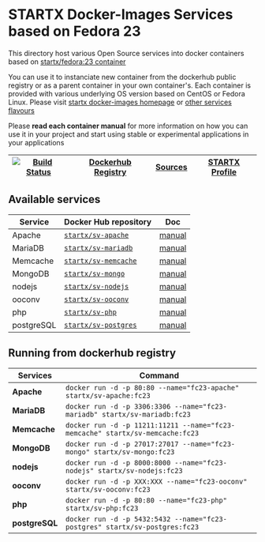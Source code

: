 <!--[metadata]>
+++
title = "STARTX Docker Images Repository : Services in Fedora 23"
description = "Docker services containers based on fedora 23 and deliverying main opensources project as container"
keywords = ["home, docker, startx, services, fedora 23, container, swarm, compose, howto, "]
weight=3
+++
<![end-metadata]-->

# STARTX Docker-Images Services based on Fedora 23

This directory host various Open Source services into docker containers based on [startx/fedora:23 container](https://hub.docker.com/r/startx/fedora)

You can use it to instanciate new container from the dockerhub public registry 
or as a parent container in your own container's. 
Each container is provided with various underlying OS version based on CentOS or 
Fedora Linux. Please visit [startx docker-images homepage](https://github.com/startxfr/docker-images/)
or [other services flavours](https://github.com/startxfr/docker-images/Services#container-flavours)

Please **read each container manual** for more information on how you can use it in 
your project and start using stable or experimental applications in your applications

| [![Build Status](https://travis-ci.org/startxfr/docker-images.svg)](https://travis-ci.org/startxfr/docker-images) | [Dockerhub Registry](https://hub.docker.com/r/startx) | [Sources](https://github.com/startxfr/docker-images/)             | [STARTX Profile](https://github.com/startxfr) | 
|-------------------------------------------------------------------------------------------------------------------|-------------------------------------------------------|-------------------------------------------------------------------|-----------------------------------------------|

## Available services

| Service       | Docker Hub repository                                               | Doc
|---------------|---------------------------------------------------------------------|-----------------------------
| Apache        | [`startx/sv-apache`](https://hub.docker.com/r/startx/sv-apache)     | [manual](apache/README.md)
| MariaDB       | [`startx/sv-mariadb`](https://hub.docker.com/r/startx/sv-mariadb)   | [manual](mariadb/README.md)
| Memcache      | [`startx/sv-memcache`](https://hub.docker.com/r/startx/sv-memcache) | [manual](memcache/README.md) 
| MongoDB       | [`startx/sv-mongo`](https://hub.docker.com/r/startx/sv-mongo)       | [manual](mongo/README.md)
| nodejs        | [`startx/sv-nodejs`](https://hub.docker.com/r/startx/sv-nodejs)     | [manual](nodejs/README.md)
| ooconv        | [`startx/sv-ooconv`](https://hub.docker.com/r/startx/sv-ooconv)     | [manual](ooconv/README.md)
| php           | [`startx/sv-php`](https://hub.docker.com/r/startx/sv-php)           | [manual](php/README.md)
| postgreSQL    | [`startx/sv-postgres`](https://hub.docker.com/r/startx/sv-postgres) | [manual](postgres/README.md)


## Running from dockerhub registry

| Services            | Command                                                                        |
|---------------------|--------------------------------------------------------------------------------|
| **Apache**          | `docker run -d -p 80:80 --name="fc23-apache" startx/sv-apache:fc23`            | 
| **MariaDB**         | `docker run -d -p 3306:3306 --name="fc23-mariadb" startx/sv-mariadb:fc23`      | 
| **Memcache**        | `docker run -d -p 11211:11211 --name="fc23-memcache" startx/sv-memcache:fc23`  | 
| **MongoDB**         | `docker run -d -p 27017:27017 --name="fc23-mongo" startx/sv-mongo:fc23`        | 
| **nodejs**          | `docker run -d -p 8000:8000 --name="fc23-nodejs" startx/sv-nodejs:fc23`        | 
| **ooconv**          | `docker run -d -p XXX:XXX --name="fc23-ooconv" startx/sv-ooconv:fc23`          | 
| **php**             | `docker run -d -p 80:80 --name="fc23-php" startx/sv-php:fc23`                  | 
| **postgreSQL**      | `docker run -d -p 5432:5432 --name="fc23-postgres" startx/sv-postgres:fc23`    | 